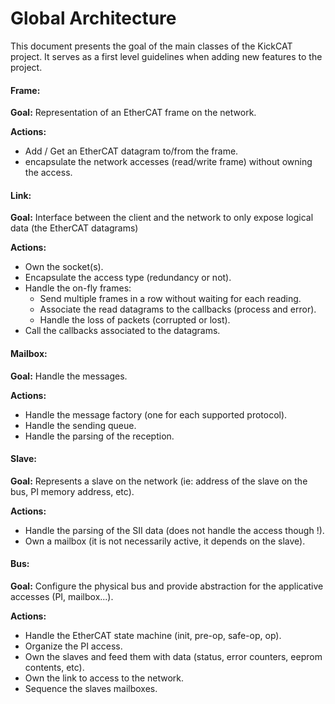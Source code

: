 # Global Architecture 






This document presents the goal of the main classes of the KickCAT project. It serves as a first level guidelines when adding new features to the project.







#### Frame:

**Goal:** Representation of an EtherCAT frame on the network.

**Actions:** 

- Add / Get an EtherCAT datagram to/from the frame.
- encapsulate the network accesses (read/write frame) without owning the access. 



#### Link:

**Goal:** Interface between the client and the network to only expose logical data (the EtherCAT datagrams)

**Actions:** 

- Own the socket(s).
- Encapsulate the access type (redundancy or not).
- Handle the on-fly frames:
  - Send multiple frames in a row without waiting for each reading.
  - Associate the read datagrams to the callbacks (process and error).
  - Handle the loss of packets (corrupted or lost). 
- Call the callbacks associated to the datagrams.



#### Mailbox:

**Goal:** Handle the messages.

**Actions:** 

- Handle the message factory (one for each supported protocol).
- Handle the sending queue.
- Handle the parsing of the reception.



#### Slave:

**Goal:** Represents a slave on the network (ie: address of the slave on the bus, PI memory address, etc).

**Actions:**

- Handle the parsing of the SII data (does not handle the access though !).
- Own a mailbox (it is not necessarily active, it depends on the slave).



#### Bus:

**Goal:** Configure the physical bus and provide abstraction for the applicative accesses (PI, mailbox...).

**Actions:**

- Handle the EtherCAT state machine (init, pre-op, safe-op, op).
- Organize the PI access.
- Own the slaves and feed them with data (status, error counters, eeprom contents, etc).
- Own the link to access to the network.
- Sequence the slaves mailboxes.
